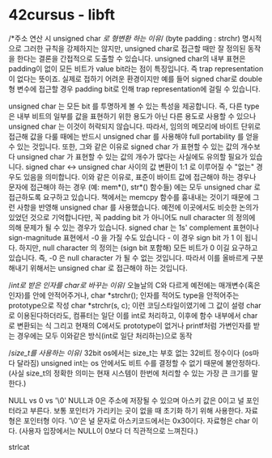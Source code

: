 # 42cursus - libft

/*주소 연산 시 unsigned char *로 형변환 하는 이유*/ (byte padding : strchr)
명시적으로 그러한 규칙을 강제하지는 않지만, unsigned char로 접근할 때만
잘 정의된 동작을 한다는 결론을 간접적으로 도출할 수 있습니다.
unsigned char의 내부 표현은 padding이 없이 모든 비트가 value bit라는 
점이 특징입니다. 즉 trap representation이 없다는 뜻이죠.
실제로 접하기 어려운 환경이지만 예를 들어 signed char로 double형 변수에
접근할 경우 padding bit로 인해 trap representation에 걸릴 수 있습니다.

unsigned char 는 모든 bit 를 투명하게 볼 수 있는 특성을 제공합니다.
즉, 다른 type 은 내부 비트의 일부를 값을 표현하기 위한 용도가 아닌
다른 용도로 사용할 수 있으나 unsigned char 는 이것이 허락되지
않습니다.
따라서, 임의의 메모리에 바이트 단위로 접근해 값을 다룰 때에는 반드시
unsigned char 를 사용해야 full portability 를 얻을 수 있는 것입니다.
또한, 그와 같은 이유로 signed char 가 표현할 수 있는 값의 개수보다
unsigned char 가 표현할 수 있는 값의 개수가 많다는 사실에도 유의할
필요가 있습니다. signed char <-> unsigned char 사이의 값 변환이 1:1
로 이루어질 수 "없는" 경우도 있음을 의미합니다.
이와 같은 이유로, 표준이 바이트 값에 접근해야 하는 경우나 문자에
접근해야 하는 경우 (예: mem*(), str*() 함수들) 에는 모두 unsigned char
로 접근하도록 요구하고 있습니다. 책에서는 memcpy 함수를 흉내내는
것이기 때문에 그런 사항을 반영해 unsigned char 를 사용했습니다.
예전에 이곳에서도 비슷한 논의가 있었던 것으로 기억합니다만, 꼭 padding
bit 가 아니어도 null character 의 정의에 의해 문제가 될 수 있는 경우가
있습니다. signed char 는 1s' complement 표현이나 sign-magnitude
표현에서 -0 을 가질 수도 있습니다 - 이 경우 sign bit 가 1 이 됩니다.
하지만, null character 의 정의는 (sign bit 포함해) 모든 비트가 0 이길
요구하고 있습니다. 즉, -0 은 null character 가 될 수 없는 것입니다.
따라서 이를 올바르게 구분해내기 위해서는 unsigned char 로 접근해야
하는 것입니다.

/*int로 받은 인자를 char로 바꾸는 이유*/
오늘날의 C와 다르게 예전에는
매개변수(혹은 인자)를 안에 안적어주거나,
char *strchr();
인자를 적어도 type을 안적어주는 prototype으로 작성
char *strchr(s, c);
이런 코딩스타일이였기에 그 값이 설령 char로 이용된다하더라도, 컴퓨터는 일단 이를 int로 처리하고, 이후에 함수 내부에서 char로 변환되는 식
그리고 현재의 C에서도 prototype이 없거나 printf처럼 가변인자를 받는 경우에는 모두 이와같은 방식(int로 일단 처리하는)으로 동작

/*size_t를 사용하는 이유*/
32bit os에서는 size_t는 부호 없는 32비트 정수이다 (os마다 달라짐)
unsigned int는 os 안에서도 비트 수를 결정할 수 없기 때문에 불안정하다.
(사실 size_t의 정확한 의미는 현재 시스템이 한번에 처리할 수 있는 가장 큰 크기를 말한다.)

NULL vs 0 vs '\0'
NULL과 0은 주소에 저장될 수 있으며 아스키 값은 0이고 널 포인터라고 부른다. 보통 포인터가 가리키는 곳이 없을 때 초기화 하기 위해 사용한다. 자료형은 포인터형 이다.
'\0'은 널 문자로 아스키코드에서는 0x30이다. 자료형은 char 이다.
(사용자 입장에서는 NULL이 0보다 더 직관적으로 느껴진다.)

strlcat
